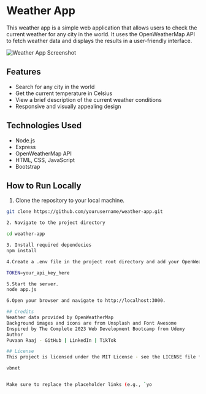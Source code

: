 # Weather App

This weather app is a simple web application that allows users to check the current weather for any city in the world. It uses the OpenWeatherMap API to fetch weather data and displays the results in a user-friendly interface.

![Weather App Screenshot](./images/screenshot.png)

## Features

- Search for any city in the world
- Get the current temperature in Celsius
- View a brief description of the current weather conditions
- Responsive and visually appealing design

## Technologies Used

- Node.js
- Express
- OpenWeatherMap API
- HTML, CSS, JavaScript
- Bootstrap

## How to Run Locally

1. Clone the repository to your local machine.

```bash
git clone https://github.com/yourusername/weather-app.git

2. Navigate to the project directory

cd weather-app

3. Install required dependecies
npm install

4.Create a .env file in the project root directory and add your OpenWeatherMap API key.

TOKEN=your_api_key_here

5.Start the server.
node app.js

6.Open your browser and navigate to http://localhost:3000.

## Credits
Weather data provided by OpenWeatherMap
Background images and icons are from Unsplash and Font Awesome
Inspired by The Complete 2023 Web Development Bootcamp from Udemy
Author
Puvaan Raaj - GitHub | LinkedIn | TikTok

## License
This project is licensed under the MIT License - see the LICENSE file for details.

vbnet


Make sure to replace the placeholder links (e.g., `yo
